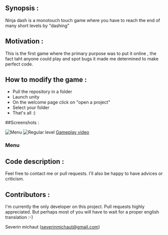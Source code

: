 ## Synopsis :

Ninja dash is a monotouch touch game where you have to reach the end of many short levels by "dashing"


## Motivation : 

This is the first game where the primary purpose was to put it online , the fact taht anyone could play and spot bugs it made me determined to make perfect code. 

## How to modify the game : 

* Pull the repository in a folder
* Launch unity
* On the welcome page click on "open a project"
* Select your folder
* That's all :)

##Screenshots :

![Menu](https://www.dropbox.com/s/u2jk2898val1jto/menu.png?dl=0&raw=true)
![Regular level](https://www.dropbox.com/s/j9tjmsbibwk4szy/gameplay1.png?dl=0&raw=true)
[Gameplay video](https://www.youtube.com/watch?v=teUP5yQtTzs)

### Menu


## Code description : 

    
Feel free to contact me or pull requests. I'll also be happy to have advices or criticism.

## Contributors :

I'm currently the only developer on this project. Pull requests highly appreciated. But perhaps most of you will have to wait for a proper english translation :-)

Severin michaut (severinmichaut@gmail.com)


